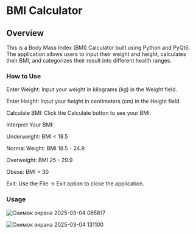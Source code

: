 
# BMI Calculator

## Overview

This is a Body Mass Index (BMI) Calculator built using Python and PyQt6. The application allows users to input their weight and height, calculates their BMI, and categorizes their result into different health ranges.

### How to Use

Enter Weight: Input your weight in kilograms (kg) in the Weight field.

Enter Height: Input your height in centimeters (cm) in the Height field.

Calculate BMI: Click the Calculate button to see your BMI.

Interpret Your BMI:

Underweight: BMI < 18.5

Normal Weight: BMI 18.5 - 24.9

Overweight: BMI 25 - 29.9

Obese: BMI > 30

Exit: Use the File → Exit option to close the application.

### Usage
![Снимок экрана 2025-03-04 065817](https://github.com/user-attachments/assets/101193f7-4111-4b08-bde8-3dfd51e01729)

![Снимок экрана 2025-03-04 131100](https://github.com/user-attachments/assets/62e579cd-b69c-4d68-aaa5-ce28541d71ad)

